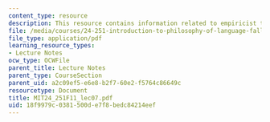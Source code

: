 ```yaml
---
content_type: resource
description: This resource contains information related to empiricist theories.
file: /media/courses/24-251-introduction-to-philosophy-of-language-fall-2011/18f9979c0381500de7f8bedc84214eef_MIT24_251F11_lec07.pdf
file_type: application/pdf
learning_resource_types:
- Lecture Notes
ocw_type: OCWFile
parent_title: Lecture Notes
parent_type: CourseSection
parent_uid: a2c09ef5-e6e8-b2f7-60e2-f5764c86649c
resourcetype: Document
title: MIT24_251F11_lec07.pdf
uid: 18f9979c-0381-500d-e7f8-bedc84214eef
---
```

